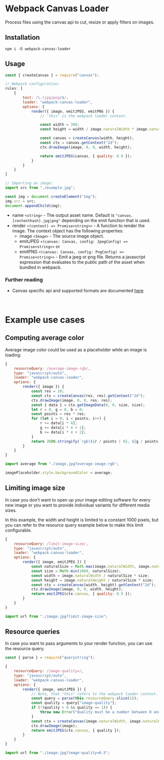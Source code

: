 # Webpack Canvas Loader
Process files using the canvas api to cut, resize or apply filters on images.

## Installation
```shell
npm i -D webpack-canvas-loader
```

## Usage
```js
const { createCanvas } = require("canvas");

// Webpack configuration:
rules: [
    {
        test: /\.(jpg|png)$/,
        loader: "webpack-canvas-loader",
        options: {
            render({ image, emitJPEG, emitPNG }) {
                // 'this' is the webpack loader context.

                const width = 300;
                const height = width / image.naturalWidth * image.naturalHeight;

                const canvas = createCanvas(width, height);
                const ctx = canvas.getContext("2d");
                ctx.drawImage(image, 0, 0, width, height);

                return emitJPEG(canvas, { quality: 0.9 });
            }
        }
    }
]
```
```js
// Importing an image:
import src from "./example.jpg";

const img = document.createElement("img");
img.src = src;
document.appendChild(img);
```
+ name `<string>` - The output asset name. Default is `"canvas.[contenthash].jpg|png"` depending on the emit function that is used.
+ render `<(context) => Promise<string>>` - A function to render the image. The context object has the following properties:
    + image `<Image>` - The source image object.
    + emitJPEG `<(canvas: Canvas, config: JpegConfig) => Promise<string>>` or
    + emitPNG `<(canvas: Canvas, config: PngConfig) => Promise<string>>` - Emit a jpeg or png file. Returns a javascript expression that evaluates to the public path of the asset when bundled in webpack.

### Further reading
+ Canvas specific api and supported formats are documented [here](https://www.npmjs.com/package/canvas)

<br>

# Example use cases

## Computing average color
Average image color could be used as a placeholder while an image is loading:
```js
{
    resourceQuery: /average-image-rgb/,
    type: "javascript/auto",
    loader: "webpack-canvas-loader",
    options: {
        render({ image }) {
            const res = 10;
            const ctx = createCanvas(res, res).getContext("2d");
            ctx.drawImage(image, 0, 0, res, res);
            const { data } = ctx.getImageData(0, 0, size, size);
            let r = 0, g = 0, b = 0;
            const points = res * res;
            for (let i = 0; i < points; i++) {
                r += data[i * 4];
                g += data[i * 4 + 1];
                b += data[i * 4 + 2];
            }
            return JSON.stringify(`rgb(${r / points | 0}, ${g / points | 0}, ${b / points | 0})`);
        }
    }
}
```
```js
import average from "./image.jpg?average-image-rgb";

imagePlaceholder.style.backgroundColor = average;
```

## Limiting image size
In case you don't want to open up your image editing software for every new image or you want to provide individual variants for different media sizes.

In this example, the width and height is limited to a constant 1000 pixels, but you can refer to the resource query example below to make this limit configurable.
```js
{
    resourceQuery: /limit-image-size/,
    type: "javascript/auto",
    loader: "webpack-canvas-loader",
    options: {
        render({ image, emitJPEG }) {
            const naturalSize = Math.max(image.naturalWidth, image.naturalHeight);
            const size = Math.min(1000, naturalSize);
            const width = image.naturalWidth / naturalSize * size;
            const height = image.naturalHeight / naturalSize * size;
            const ctx = createCanvas(width, height).getContext("2d");
            ctx.drawImage(image, 0, 0, width, height);
            return emitJPEG(ctx.canvas, { quality: 0.9 });
        }
    }
}
```
```js
import url from "./image.jpg?limit-image-size";
```

## Resource queries
In case you want to pass arguments to your render function, you can use the resource query.
```js
const { parse } = require("querystring");

{
    resourceQuery: /image-quality=/,
    type: "javascript/auto",
    loader: "webpack-canvas-loader",
    options: {
        render({ image, emitJPEG }) {
            // Note, that "this" refers to the webpack loader context.
            const query = parse(this.resourceQuery.slice(1));
            const quality = query["image-quality"];
            if (!(quality > 0 && quality <= 1)) {
                throw new Error("Quality must be a number between 0 and 1.");
            }
            const ctx = createCanvas(image.naturalWidth, image.naturalHeight).getContext("2d");
            ctx.drawImage(image);
            return emitJPEG(ctx.canvas, { quality });
        }
    }
}
```
```js
import url from "./image.jpg?image-quality=0.5";
```
